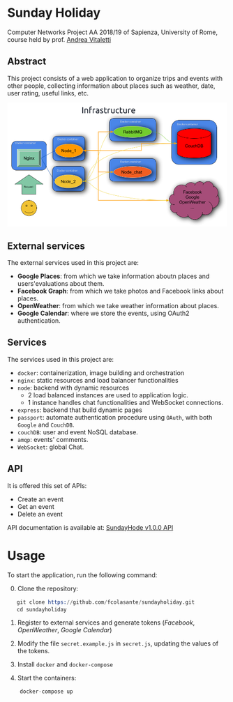 # Sunday Holiday
Computer Networks Project AA 2018/19 of Sapienza, University of Rome, course held by prof. [Andrea Vitaletti](https://github.com/andreavitaletti/RC)


## Abstract
This project consists of a web application to organize trips and events with other people, collecting information about places such as weather, date, user rating, useful links, etc.

![infrastructure](./assets/img/infrastructure.png)
## External services
The external services used in this project are:

- **Google Places**: from which we take information aboutn places and users'evaluations about them.
- **Facebook Graph**: from which we take photos and Facebook links about places. 
- **OpenWeather**: from which we take weather information about places.
- **Google Calendar**: where we store the events, using OAuth2 authentication.

## Services
The services used in this project are:
- `docker`: containerization, image building and orchestration
- `nginx`: static resources and load balancer functionalities 
- `node`: backend with dynamic resources
	- 2 load balanced instances are used to application logic.
	- 1 instance handles chat functionalities and WebSocket connections.
- `express`: backend that build dynamic pages
- `passport`: automate authentication procedure using `OAuth`, with both `Google` and `CouchDB`.
- `couchDB`: user and event NoSQL database.
- `amqp`: events' comments.
- `WebSocket`: global Chat.


## API
It is offered this set of APIs:
- Create an event
- Get an event
- Delete an event

API documentation is available at: [SundayHode v1.0.0 API](https://app.swaggerhub.com/apis/fcolasante/sundayHoliday/1.0.0)

# Usage
To start the application, run the following command:


0. Clone the repository:
 ```s
	git clone https://github.com/fcolasante/sundayholiday.git
	cd sundayholiday
```	
  1. Register to external services and generate tokens (*Facebook*, *OpenWeather*, *Google Calendar*) 
  2. Modify the file `secret.example.js` in `secret.js`, updating the values of the tokens.
  3. Install `docker` and `docker-compose`

1. Start the containers:
```s
	docker-compose up
```	